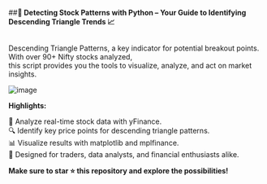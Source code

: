 ##**🔎 Detecting Stock Patterns with Python – Your Guide to Identifying Descending Triangle Trends 📈** <br />

##
Descending Triangle Patterns, a key indicator for potential breakout points. With over 90+ Nifty stocks analyzed,<br />
this script provides you the tools to visualize, analyze, and act on market insights.<br />


![image](https://github.com/user-attachments/assets/465cf24e-0e28-477d-b34a-574a84d6ecb9)



**Highlights:** <br />

🚀 Analyze real-time stock data with yFinance.<br />
🔍 Identify key price points for descending triangle patterns.<br />
📊 Visualize results with matplotlib and mplfinance.<br />
🧠 Designed for traders, data analysts, and financial enthusiasts alike.<br />

**Make sure to star ⭐ this repository and explore the possibilities!** <br />
